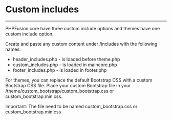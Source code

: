 # Custom includes

---

PHPFusion core have three custom include options and themes have one custom include option.

Create and paste any custom content under /includes with the following names:
- header_includes.php - is loaded before theme.php
- custom_includes.php - is loaded in maincore.php
- footer_includes.php - is loaded in footer.php

For themes, you can replace the default Bootstrap CSS with a custom Bootstrap CSS file.
Place your custom Bootstrap file in your /theme/custom_bootstrap/custom_bootstrap.css or custom_bootstrap.min.css.

Important: The file need to be named custom_bootstrap.css or custom_bootstrap.min.css

